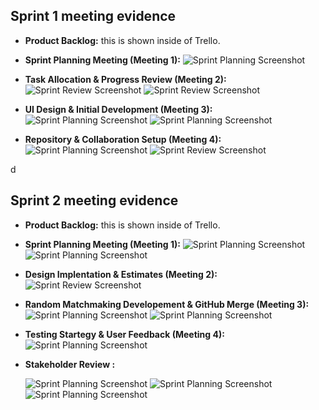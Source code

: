 ## Sprint 1 meeting evidence

- **Product Backlog:** this is shown inside of Trello.

- **Sprint Planning Meeting (Meeting 1):** 
  ![Sprint Planning Screenshot](../../images/meeting1.png)

- **Task Allocation & Progress Review (Meeting 2):**
  ![Sprint Review Screenshot](../../images/meeting2.png)
  ![Sprint Review Screenshot](../../images/online-meeting2.png)
  
  
- **UI Design & Initial Development (Meeting 3):** 
  ![Sprint Planning Screenshot](../../images/meeting3.png)
  ![Sprint Planning Screenshot](../../images/meeting3.png)


- **Repository & Collaboration Setup (Meeting 4):** 
  ![Sprint Planning Screenshot](../../images/meeting4.png)
  ![Sprint Review Screenshot](../../images/online-meeting4.png)



d
## Sprint 2 meeting evidence

- **Product Backlog:** this is shown inside of Trello.

- **Sprint Planning Meeting (Meeting 1):** 
  ![Sprint Planning Screenshot](../../images/meeting1part1.png)
  ![Sprint Planning Screenshot](../../images/meeting1part2.png)


- **Design Implentation & Estimates (Meeting 2):**
  ![Sprint Review Screenshot](../../images/meeting2sprint2.png)

- **Random Matchmaking Developement & GitHub Merge (Meeting 3):** 
  ![Sprint Planning Screenshot](../../images/meeting3part1.png)
  ![Sprint Planning Screenshot](../../images/meeting3part2.png)


- **Testing Startegy & User Feedback (Meeting 4):** 
  ![Sprint Planning Screenshot](../../images/meeting4sprint2.png)

  
- **Stakeholder Review :** 

  ![Sprint Planning Screenshot](../../images/stakeholderPart1.png)
  ![Sprint Planning Screenshot](../../images/stakeholderPart2.png)
  ![Sprint Planning Screenshot](../../images/stakeholderPart3.png)













